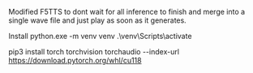 Modified F5TTS to dont wait for all inference to finish and merge into a single wave file and just play as soon as it generates. 

Install 
python.exe -m venv venv 
.\venv\Scripts\activate

pip3 install torch torchvision torchaudio --index-url https://download.pytorch.org/whl/cu118
